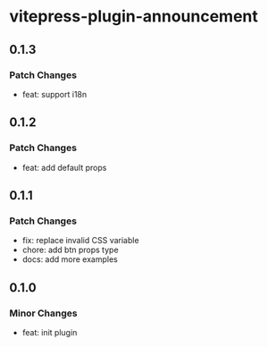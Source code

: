 # vitepress-plugin-announcement

## 0.1.3

### Patch Changes

- feat: support i18n

## 0.1.2

### Patch Changes

- feat: add default props

## 0.1.1

### Patch Changes

- fix: replace invalid CSS variable
- chore: add btn props type
- docs: add more examples

## 0.1.0

### Minor Changes

- feat: init plugin
